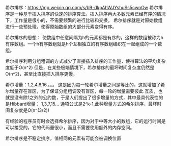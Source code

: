 希尔排序：https://mp.weixin.qq.com/s/b9-dkpAhWJYshuSs5cwnOw
    希尔排序是一种基于插入排序的快速的排序算法。插入排序再大多数元素已经有序的情况下，工作量是很小的，不需要频繁的进行比较和交换。
    希尔排序就是对原始数组进行一些预处理，使得原始数组的大部分元素变得有序。

   希尔排序的思想：
    使数组中任意间隔为h的元素都是有序的，这样的数组被称为h有序数组。一个h有序数组就是h个互相独立的有序数组编织在一起组成的一个数组。


   希尔排序利用分组粗调的方式减少了直接插入排序的工作量，使得算法的平均复杂度低于O(n^2)
   但是，在某些极端情境下，希尔排序的最坏时间复杂度仍然是O(n^2)，甚至比直接插入排序更慢，

   希尔增量：1,2,4,8,16.。。。
   这是因为每一轮希尔增量之间是等比的，这就增加了希尔增量存在盲区，为了保证分组粗调没有盲区，每一轮的增量需要彼此
   互质，也就是没有除1之外的公约数，于是人们提出了很多增量的方式，其中最具代表性的是Hibbard增量：
   1,3,7,15... 通项公式是2^k-1,此种增量方式的希尔排序，最坏时间复杂度是O(n^(3/2))


   有经验的程序员有时会选择希尔排序，因为对于中等大小的数组，它的运行时间是可以接受的，它的代码量很小，而且不需要使用额外的内存空间。


   希尔排序是不稳定排序，值相同的元素有可能会被调换位置









